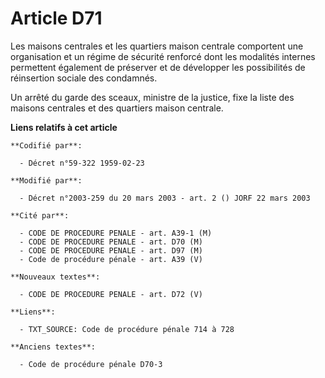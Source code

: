 # Article D71

Les maisons centrales et les quartiers maison centrale comportent une organisation et un régime de sécurité renforcé dont les
modalités internes permettent également de préserver et de développer les possibilités de réinsertion sociale des condamnés.

Un arrêté du garde des sceaux, ministre de la justice, fixe la liste des maisons centrales et des quartiers maison centrale.

**Liens relatifs à cet article**

	**Codifié par**:

	  - Décret n°59-322 1959-02-23

	**Modifié par**:

	  - Décret n°2003-259 du 20 mars 2003 - art. 2 () JORF 22 mars 2003

	**Cité par**:

	  - CODE DE PROCEDURE PENALE - art. A39-1 (M)
	  - CODE DE PROCEDURE PENALE - art. D70 (M)
	  - CODE DE PROCEDURE PENALE - art. D97 (M)
	  - Code de procédure pénale - art. A39 (V)

	**Nouveaux textes**:

	  - CODE DE PROCEDURE PENALE - art. D72 (V)

	**Liens**:

	  - TXT_SOURCE: Code de procédure pénale 714 à 728

	**Anciens textes**:

	  - Code de procédure pénale D70-3
